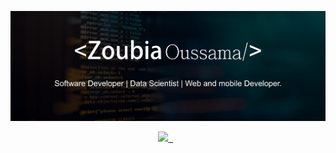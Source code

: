![logo](https://raw.githubusercontent.com/Ozoubia/Ozoubia/master/pic.png)

<p align='center'>
<a href="https://www.linkedin.com/in/zoubia-oussama/"><img height="26" src="https://img.shields.io/badge/linkedin-%230077B5.svg?&style=for-the-badge&logo=linkedin&logoColor=white">&nbsp;
<a href="http://zoubia-oussama.me/Portfolio/"><img height="27" src="https://img.shields.io/badge/portfolio-%2312100E.svg?&style=for-the-badge&logo=superuser&logoColor=white" alt=""></a>&nbsp;
<a href="mailto:ozoubia@gmail.com"><img height="27" src="https://img.shields.io/badge/Email-%230077B5.svg?&style=for-the-badge&logo=gmail" alt=""></a>
</p>


